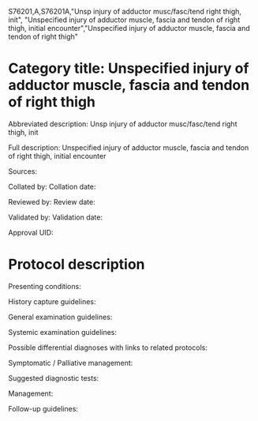 S76201,A,S76201A,"Unsp injury of adductor musc/fasc/tend right thigh, init", "Unspecified injury of adductor muscle, fascia and tendon of right thigh, initial encounter","Unspecified injury of adductor muscle, fascia and tendon of right thigh"
# Category title: Unspecified injury of adductor muscle, fascia and tendon of right thigh

Abbreviated description: Unsp injury of adductor musc/fasc/tend right thigh, init

Full description: Unspecified injury of adductor muscle, fascia and tendon of right thigh, initial encounter

Sources:

Collated by:
Collation date:

Reviewed by:
Review date:

Validated by:
Validation date:

Approval UID:

# Protocol description

Presenting conditions:

History capture guidelines:

General examination guidelines:

Systemic examination guidelines:

Possible differential diagnoses with links to related protocols:

Symptomatic / Palliative management:

Suggested diagnostic tests:

Management:

Follow-up guidelines:

